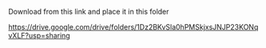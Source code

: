 Download from this link and place it in this folder

https://drive.google.com/drive/folders/1Dz2BKvSla0hPMSkjxsJNJP23KONqvXLF?usp=sharing
